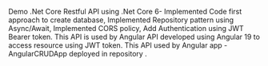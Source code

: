Demo .Net Core Restful API using .Net Core 6- Implemented Code first approach to create database,
Implemented Repository pattern using Async/Await, Implemented CORS policy, Add Authentication using JWT Bearer token. 
This API is used by Angular API developed using Angular 19 to access resource using JWT token.
This API used by Angular app - AngularCRUDApp  deployed in repository . 
